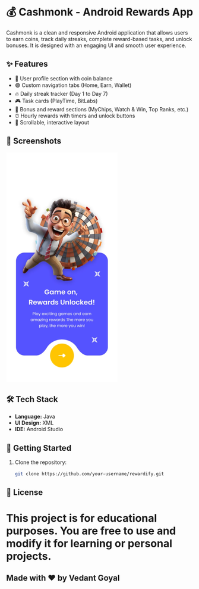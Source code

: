 # 💰 Cashmonk - Android Rewards App

Cashmonk is a clean and responsive Android application that allows users to earn coins, track daily streaks, complete reward-based tasks, and unlock bonuses. It is designed with an engaging UI and smooth user experience.

## ✨ Features

- 👤 User profile section with coin balance
- 🟣 Custom navigation tabs (Home, Earn, Wallet)
- 🔥 Daily streak tracker (Day 1 to Day 7)
- 🎮 Task cards (PlayTime, BitLabs)
- 🎁 Bonus and reward sections (MyChips, Watch & Win, Top Ranks, etc.)
- ⏰ Hourly rewards with timers and unlock buttons
- 🔄 Scrollable, interactive layout

## 📸 Screenshots

<img src="https://github.com/thevedantgoyal/CashMonk/blob/main/cashmonk2.jpeg?raw=true" width="300"/>


## 🛠 Tech Stack

- **Language:** Java
- **UI Design:** XML 
- **IDE:** Android Studio


## 🚀 Getting Started

1. Clone the repository:
   ```bash
   git clone https://github.com/your-username/rewardify.git

## 📝 License
# This project is for educational purposes. You are free to use and modify it for learning or personal projects.

## Made with ❤️ by Vedant Goyal

